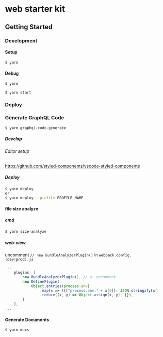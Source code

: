 # web starter kit

## Getting Started

### Development

#### Setup
```bash
$ yarn
```

#### Debug
```bash
$ yarn

$ yarn start
```

### Deploy

### Generate GraphQL Code
```bash
$ yarn graphql-code-generate
```

##### Develop
###### Editor setup
https://github.com/styled-components/vscode-styled-components

##### Deploy
```bash
$ yarn deploy
or
$ yarn deploy --profile PROFILE_NAME
```

#### file size analyze
##### cmd
```bash
$ yarn size-analyze
```

##### web-view
uncomment `// new BundleAnalyzerPlugin()` in `webpack.config.(dev|prod).js`
```js
...
    plugins: [
        new BundleAnalyzerPlugin(), // <- uncomment
        new DefinePlugin(
            Object.entries(process.env)
                .map(x => ({["process.env." + x[0]]: JSON.stringify(x[1])}))
                .reduce((x, y) => Object.assign(x, y), {}),
        )
    ],
...
```

#### Generate Documents
```bash
$ yarn docs
```
